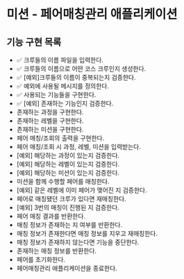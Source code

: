 # 미션 - 페어매칭관리 애플리케이션

## 기능 구현 목록
- ✅ 크루들의 이름 파일을 입력한다.
- ✅ 크루들의 이름으로 어떤 코스 크루인지 생성한다.
- ✅ [예외]크루들의 이름이 중복되는지 검증한다.
- ✅ 예외에 사용될 메시지를 정의한다.
- ✅ 사용되는 기능들을 구현한다.
- ✅ [예외] 존재하는 기능인지 검증한다.
- 존재하는 과정을 구현한다.
- 존재하는 레벨을 구현한다.
- 존재하는 미션을 구현한다.
- 페어 매칭/조회의 출력을 구현한다.
- 페어 매칭/조회 시 과정, 레벨, 미션을 입력받는다.
- [예외] 해당하는 과정이 있는지 검증한다.
- [예외] 해당하는 레벨이 있는지 검증한다.
- [예외] 해당하는 미션이 있는지 검증한다.
- 미션을 함께 수행할 페어를 매칭한다.
- [예외] 같은 레벨에 이미 페어가 맺어진 지 검증한다.
- 페어로 매칭됐던 크루가 있다면 재매칭한다.
- [예외] 3번의 매칭이 진행된 지 검증한다.
- 페어 매칭 결과를 반환한다.
- 매칭 정보가 존재하는 지 여부를 반환한다.
- 매칭 정보가 존재한다면 매칭 정보를 지우고 재매칭한다.
- 매칭 정보가 존재하지 않는다면 기능을 중단한다.
- 존재하는 매칭 정보를 반환한다.
- 페어를 초기화한다.
- 페어매칭관리 애플리케이션을 종료한다.
